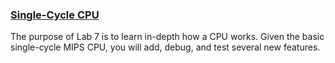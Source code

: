 ### <ins>Single-Cycle CPU</ins>
The purpose of Lab 7 is to learn in-depth how a CPU works. Given the basic single-cycle MIPS CPU, you will add, debug, and test several new features.
